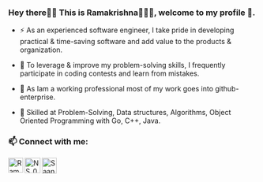 ### Hey there👋🏻 This is Ramakrishna🧑🏻‍💻, welcome to my profile 🚀.
- ⚡ As an experienced software engineer, I take pride in developing practical & time-saving software and add value to the products & organization.

- 🔭 To leverage & improve my problem-solving skills, I frequently participate in coding contests and learn from mistakes.
  
- 🔭 As Iam a working professional most of my work goes into github-enterprise.

- 💬 Skilled at Problem-Solving, Data structures, Algorithms, Object Oriented Programming with Go, C++, Java.

### 📫 Connect with me: 
<a href="https://www.linkedin.com/in/ramakrishnadeshpande/"><img align="left" alt="Ramakrishna - LinkedIn" width="30px" src="https://img.icons8.com/color/48/000000/linkedin-circled.png"/></a>
<a href="https://www.hackerrank.com/profile/deshpanderamakr1"><img align="left" alt="NS_09 - Hackerrank" height="31px" width="32px" src="https://cdn4.iconfinder.com/data/icons/logos-and-brands/512/160_Hackerrank_logo_logos-512.png"/></a>
<a href="https://leetcode.com/deshpanderamakrishna/"><img align="left" alt="Saanj235 - Leetcode" height="32px" width="30px" src="https://upload.wikimedia.org/wikipedia/commons/1/19/LeetCode_logo_black.png"/></a>
<br/><br/>
